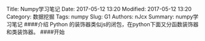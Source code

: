 Title: Numpy学习笔记
Date: 2017-05-12 13:20
Modified: 2017-05-12 13:20
Category: 数据挖掘
Tags: numpy
Slug: G1
Authors: nJcx
Summary: numpy学习笔记
####介绍
Python 的装饰器类似js的闭包，在python下面又分函数装饰器和类装饰器。
####开始
